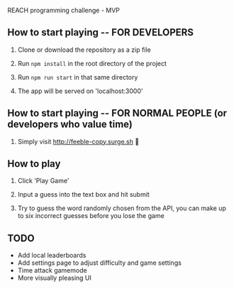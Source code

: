 REACH programming challenge - MVP

## How to start playing -- FOR DEVELOPERS

1. Clone or download the repository as a zip file

2. Run `npm install` in the root directory of the project

3. Run `npm run start` in that same directory

4. The app will be served on 'localhost:3000'

## How to start playing -- FOR NORMAL PEOPLE (or developers who value time)

1. Simply visit http://feeble-copy.surge.sh 🤠

## How to play
1. Click 'Play Game'

2. Input a guess into the text box and hit submit

3. Try to guess the word randomly chosen from the API, you can make up to six incorrect guesses before you lose the game

## TODO 

- Add local leaderboards
- Add settings page to adjust difficulty and game settings
- Time attack gamemode
- More visually pleasing UI
